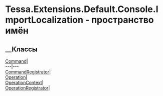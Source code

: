 # Tessa.Extensions.Default.Console.ImportLocalization - пространство имён
## __Классы
[Command](T_Tessa_Extensions_Default_Console_ImportLocalization_Command.htm)|  
---|---  
[CommandRegistrator](T_Tessa_Extensions_Default_Console_ImportLocalization_CommandRegistrator.htm)|  
[Operation](T_Tessa_Extensions_Default_Console_ImportLocalization_Operation.htm)|  
[OperationContext](T_Tessa_Extensions_Default_Console_ImportLocalization_OperationContext.htm)|  
[OperationRegistrator](T_Tessa_Extensions_Default_Console_ImportLocalization_OperationRegistrator.htm)|
